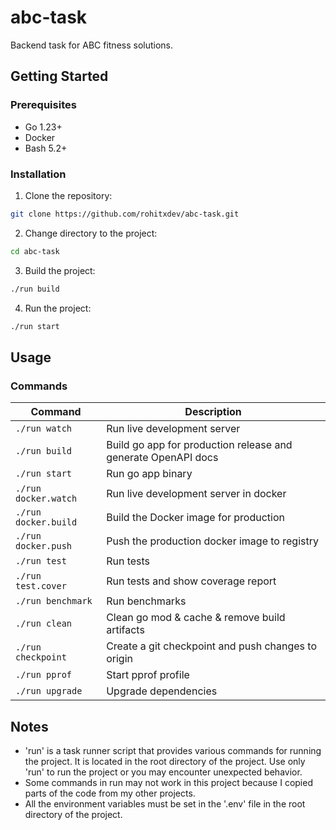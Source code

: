 # abc-task

Backend task for ABC fitness solutions.

## Getting Started

### Prerequisites

- Go 1.23+
- Docker
- Bash 5.2+

### Installation

1. Clone the repository:

```bash
git clone https://github.com/rohitxdev/abc-task.git
```

2. Change directory to the project:

```bash
cd abc-task
```

3. Build the project:

```bash
./run build
```

4. Run the project:

```bash
./run start
```

## Usage

### Commands

| Command | Description |
| --- | --- |
| `./run watch` | Run live development server |
| `./run build` | Build go app for production release and generate OpenAPI docs |
| `./run start` | Run go app binary |
| `./run docker.watch` | Run live development server in docker |
| `./run docker.build` | Build the Docker image for production |
| `./run docker.push` | Push the production docker image to registry |
| `./run test` | Run tests |
| `./run test.cover` | Run tests and show coverage report |
| `./run benchmark` | Run benchmarks |
| `./run clean` | Clean go mod & cache & remove build artifacts |
| `./run checkpoint` | Create a git checkpoint and push changes to origin |
| `./run pprof` | Start pprof profile |
| `./run upgrade` | Upgrade dependencies |

## Notes

- 'run' is a task runner script that provides various commands for running the project. It is located in the root directory of the project. Use only 'run' to run the project or you may encounter unexpected behavior.
- Some commands in run may not work in this project because I copied parts of the code from my other projects.
- All the environment variables must be set in the '.env' file in the root directory of the project.
